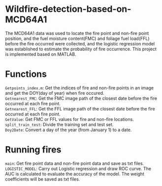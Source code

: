 # Wildfire-detection-based-on-MCD64A1
The MCD64A1 data was used to locate the fire point and non-fire point position, and the fuel moisture content(FMC) and foliage fuel load(FFL) before the fire occurred were collected, and the logistic regression model was established to estimate the probability of fire occurrence. This project is implemented based on MATLAB.

# Functions
`Getpoints_index.m`:  Get the indices of fire and non-fire points in an image and get the DOY(day of year) when fire occured.<br>
`Getnearest_FMC`:  Get the FMC image path of the closest date before the fire occurred at each fire point.<br>
`Getnearest_FFL`:  Get the FFL image path of the closest date before the fire occurred at each fire point.<br>
`GetValue`:  Get FMC or FFL values for fire and non-fire locations.<br>
`split_train_test`:  Divide the training set and test set.<br>
`Doy2Date`:  Convert a day of the year (from January 1) to a date.<br>

# Running fires
`main`:  Get fire point data and non-fire point data and save as txt files.<br>
`LOGISTIC_MODEL`:  Carry out Logistic regression and draw ROC curve. The AUC is calculated to evaluate the accuracy of the model. The weight coefficients will be saved as txt files.<br>
